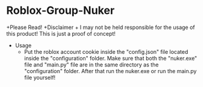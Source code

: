 # Roblox-Group-Nuker


+Please Read!
  +Disclaimer
    + I may not be held responsible for the usage of this product! This is just a proof of concept!
 
  + Usage
    + Put the roblox account cookie inside the "config.json" file located inside the "configuration" folder. Make sure that both the "nuker.exe" file and "main.py" file are in the same directory as the "configuration" folder. After that run the nuker.exe or run the main.py file yourself!
 
 
